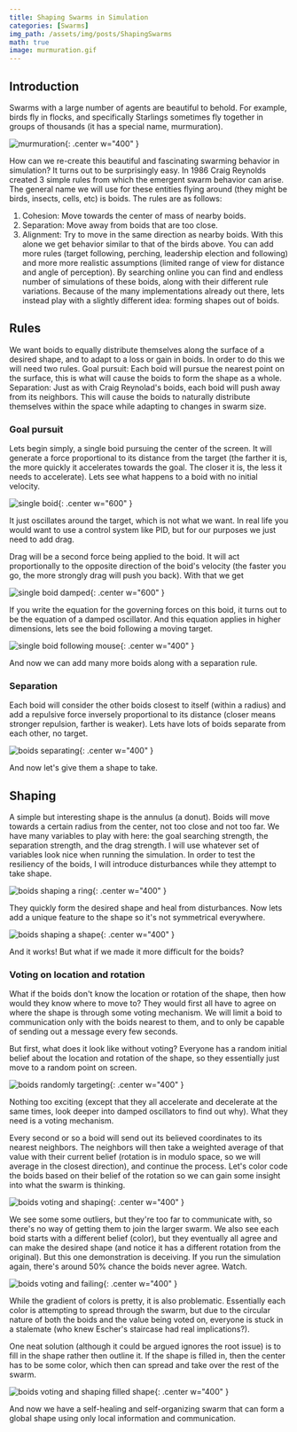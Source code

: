 ```yaml
---
title: Shaping Swarms in Simulation
categories: [Swarms]
img_path: /assets/img/posts/ShapingSwarms
math: true
image: murmuration.gif
---
```


## Introduction
Swarms with a large number of agents are beautiful to behold. For example, birds fly in flocks, and specifically Starlings sometimes fly together in groups of thousands (it has a special name, murmuration).

![murmuration](murmuration.gif){: .center w="400" }

How can we re-create this beautiful and fascinating swarming behavior in simulation? It turns out to be surprisingly easy. In 1986 Craig Reynolds created 3 simple rules from which the emergent swarm behavior can arise. The general name we will use for these entities flying around (they might be birds, insects, cells, etc) is boids. The rules are as follows:
1. Cohesion: Move towards the center of mass of nearby boids.
2. Separation: Move away from boids that are too close.
3. Alignment: Try to move in the same direction as nearby boids.
With this alone we get behavior similar to that of the birds above. You can add more rules (target following, perching, leadership election and following) and more more realistic assumptions (limited range of view for distance and angle of perception). By searching online you can find and endless number of simulations of these boids, along with their different rule variations. Because of the many implementations already out there, lets instead play with a slightly different idea: forming shapes out of boids.

## Rules
We want boids to equally distribute themselves along the surface of a desired shape, and to adapt to a loss or gain in boids. In order to do this we will need two rules.
Goal pursuit: Each boid will pursue the nearest point on the surface, this is what will cause the boids to form the shape as a whole.
Separation: Just as with Craig Reynolad's boids, each boid will push away from its neighbors. This will cause the boids to naturally distribute themselves within the space while adapting to changes in swarm size.

### Goal pursuit
Lets begin simply, a single boid pursuing the center of the screen. It will generate a force proportional to its distance from the target (the farther it is, the more quickly it accelerates towards the goal. The closer it is, the less it needs to accelerate). Lets see what happens to a boid with no initial velocity.

![single boid](single_simple.gif){: .center w="600" }

It just oscillates around the target, which is not what we want. In real life you would want to use a control system like PID, but for our purposes we just need to add drag.

Drag will be a second force being applied to the boid. It will act proportionally to the opposite direction of the boid's velocity (the faster you go, the more strongly drag will push you back). With that we get

![single boid damped](single_damped.gif){: .center w="600" }

If you write the equation for the governing forces on this boid, it turns out to be the equation of a damped oscillator. And this equation applies in higher dimensions, lets see the boid following a moving target.

![single boid following mouse](single_follow.gif){: .center w="400" }

And now we can add many more boids along with a separation rule.

### Separation
Each boid will consider the other boids closest to itself (within a radius) and add a repulsive force inversely proportional to its distance (closer means stronger repulsion, farther is weaker). Lets have lots of boids separate from each other, no target.

![boids separating](seperation.gif){: .center w="400" }

And now let's give them a shape to take.

## Shaping
A simple but interesting shape is the annulus (a donut). Boids will move towards a certain radius from the center, not too close and not too far. We have many variables to play with here: the goal searching strength, the separation strength, and the drag strength. I will use whatever set of variables look nice when running the simulation. In order to test the resiliency of the boids, I will introduce disturbances while they attempt to take shape.

![boids shaping a ring](ring.gif){: .center w="400" }

They quickly form the desired shape and heal from disturbances. Now lets add a unique feature to the shape so it's not symmetrical everywhere.

![boids shaping a shape](shape.gif){: .center w="400" }

And it works! But what if we made it more difficult for the boids?

### Voting on location and rotation
What if the boids don't know the location or rotation of the shape, then how would they know where to move to? They would first all have to agree on where the shape is through some voting mechanism. We will limit a boid to communication only with the boids nearest to them, and to only be capable of sending out a message every few seconds.

But first, what does it look like without voting? Everyone has a random initial belief about the location and rotation of the shape, so they essentially just move to a random point on screen.

![boids randomly targeting](random.gif){: .center w="400" }

Nothing too exciting (except that they all accelerate and decelerate at the same times, look deeper into damped oscillators to find out why). What they need is a voting mechanism.

Every second or so a boid will send out its believed coordinates to its nearest neighbors. The neighbors will then take a weighted average of that value with their current belief (rotation is in modulo space, so we will average in the closest direction), and continue the process. Let's color code the boids based on their belief of the rotation so we can gain some insight into what the swarm is thinking.

![boids voting and shaping](agreeing.gif){: .center w="400" }

We see some some outliers, but they're too far to communicate with, so there's no way of getting them to join the larger swarm. We also see each boid starts with a different belief (color), but they eventually all agree and can make the desired shape (and notice it has a different rotation from the original). But this one demonstration is deceiving. If you run the simulation again, there's around 50% chance the boids never agree. Watch.

![boids voting and failing](disagreeing.gif){: .center w="400" }

While the gradient of colors is pretty, it is also problematic. Essentially each color is attempting to spread through the swarm, but due to the circular nature of both the boids and the value being voted on, everyone is stuck in a stalemate (who knew Escher's staircase had real implications?). 

One neat solution (although it could be argued ignores the root issue) is to fill in the shape rather then outline it. If the shape is filled in, then the center has to be some color, which then can spread and take over the rest of the swarm.

![boids voting and shaping filled shape](solved.gif){: .center w="400" }

And now we have a self-healing and self-organizing swarm that can form a global shape using only local information and communication.


